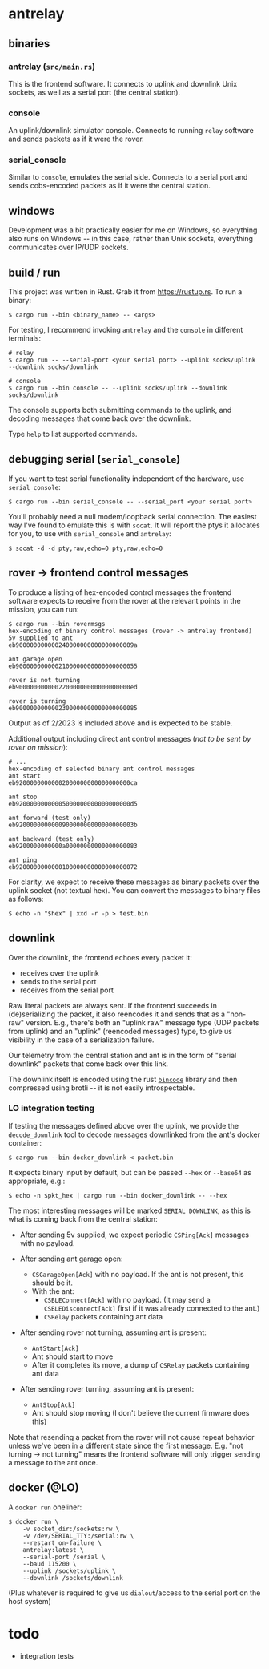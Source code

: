 # antrelay

## binaries

### antrelay (`src/main.rs`)

This is the frontend software. It connects to uplink and downlink Unix sockets,
as well as a serial port (the central station).

### console

An uplink/downlink simulator console. Connects to running `relay` software and
sends packets as if it were the rover.

### serial_console

Similar to `console`, emulates the serial side. Connects to a serial port and sends cobs-encoded
packets as if it were
the central station.

## windows

Development was a bit practically easier for me on Windows, so everything also runs on Windows -- in
this case, rather than Unix sockets, everything communicates over IP/UDP sockets.

## build / run

This project was written in Rust. Grab it from <https://rustup.rs>. To run a binary:

```console
$ cargo run --bin <binary_name> -- <args>
```

For testing, I recommend invoking `antrelay` and the `console` in different terminals:

```console
# relay
$ cargo run -- --serial-port <your serial port> --uplink socks/uplink --downlink socks/downlink

# console
$ cargo run --bin console -- --uplink socks/uplink --downlink socks/downlink
```

The console supports both submitting commands to the uplink, and decoding messages that come back
over the downlink.

Type `help` to list supported commands.

## debugging serial (`serial_console`)

If you want to test serial functionality independent of the hardware, use `serial_console`:

```console
$ cargo run --bin serial_console -- --serial_port <your serial port>
```

You'll probably need a null modem/loopback serial connection. The easiest way I've found to emulate
this is with
`socat`. It will report the ptys it allocates for you, to use with `serial_console` and `antrelay`:

```console
$ socat -d -d pty,raw,echo=0 pty,raw,echo=0
```

## rover -> frontend control messages
To produce a listing of hex-encoded control messages the frontend software expects to receive from
the rover at the relevant points in the mission, you can run:

```console
$ cargo run --bin rovermsgs
hex-encoding of binary control messages (rover -> antrelay frontend)
5v supplied to ant
eb900000000000240000000000000000009a

ant garage open
eb9000000000002100000000000000000055

rover is not turning
eb90000000000022000000000000000000ed

rover is turning
eb9000000000002300000000000000000085
```

Output as of 2/2023 is included above and is expected to be stable.

Additional output including direct ant control messages (*not to be sent by rover on mission*):

```console
# ...
hex-encoding of selected binary ant control messages
ant start
eb92000000000002000000000000000000ca

ant stop
eb92000000000005000000000000000000d5

ant forward (test only)
eb920000000000090000000000000000003b

ant backward (test only)
eb9200000000000a00000000000000000083

ant ping
eb9200000000000100000000000000000072
```

For clarity, we expect to receive these messages as binary packets over the uplink socket (not
textual hex). You can convert the messages to binary files as follows:

```shell
$ echo -n "$hex" | xxd -r -p > test.bin
```

## downlink
Over the downlink, the frontend echoes every packet it:

- receives over the uplink
- sends to the serial port
- receives from the serial port

Raw literal packets are always sent. If the frontend succeeds in (de)serializing the packet, it also
reencodes it and sends that as a "non-raw" version. E.g., there's both an "uplink raw" message type
(UDP packets from uplink) and an "uplink" (reencoded messages) type, to give us visibility in the
case of a serialization failure.

Our telemetry from the central station and ant is in the form of "serial downlink" packets that come
back over this link.

The downlink itself is encoded using the rust [`bincode`](https://docs.rs/bincode/latest/bincode/)
library and then compressed using brotli -- it is not easily introspectable.

### LO integration testing
If testing the messages defined above over the uplink, we provide the `decode_downlink` tool to
decode messages downlinked from the ant's docker container:

```shell
$ cargo run --bin docker_downlink < packet.bin
```

It expects binary input by default, but can be passed `--hex` or `--base64` as appropriate, e.g.:

```shell
$ echo -n $pkt_hex | cargo run --bin docker_downlink -- --hex
```

The most interesting messages will be marked `SERIAL DOWNLINK`, as this is what is coming back from
the central station:

- After sending 5v supplied, we expect periodic `CSPing[Ack]` messages with no payload.

- After sending ant garage open:
  - `CSGarageOpen[Ack]` with no payload. If the ant is not present, this should be it.
  - With the ant:
    - `CSBLEConnect[Ack]` with no payload. (It may send a `CSBLEDisconnect[Ack]` first if it was
       already connected to the ant.)
    - `CSRelay` packets containing ant data

- After sending rover not turning, assuming ant is present:
  - `AntStart[Ack]`
  - Ant should start to move
  - After it completes its move, a dump of `CSRelay` packets containing ant data

- After sending rover turning, assuming ant is present:
  - `AntStop[Ack]`
  - Ant should stop moving (I don't believe the current firmware does this)

Note that resending a packet from the rover will not cause repeat behavior unless we've been in a
different state since the first message. E.g. "not turning -> not turning" means the frontend
software will only trigger sending a message to the ant once.

## docker (@LO)

A `docker run` oneliner:

```console
$ docker run \
    -v socket_dir:/sockets:rw \
    -v /dev/SERIAL_TTY:/serial:rw \
    --restart on-failure \
    antrelay:latest \
    --serial-port /serial \
    --baud 115200 \
    --uplink /sockets/uplink \
    --downlink /sockets/downlink
```

(Plus whatever is required to give us `dialout`/access to the serial port on the host system)

# todo
- integration tests
